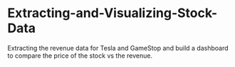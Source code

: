 # Extracting-and-Visualizing-Stock-Data
Extracting the revenue data for Tesla and GameStop and build a dashboard to compare the price of the stock vs the revenue.
